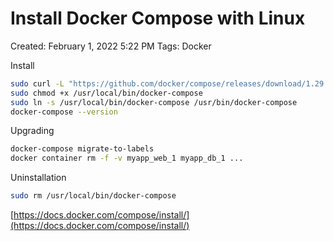 # Install Docker Compose with Linux

Created: February 1, 2022 5:22 PM
Tags: Docker

Install 

```bash
sudo curl -L "https://github.com/docker/compose/releases/download/1.29.2/docker-compose-$(uname -s)-$(uname -m)" -o /usr/local/bin/docker-compose
sudo chmod +x /usr/local/bin/docker-compose
sudo ln -s /usr/local/bin/docker-compose /usr/bin/docker-compose
docker-compose --version
```

Upgrading

```bash
docker-compose migrate-to-labels
docker container rm -f -v myapp_web_1 myapp_db_1 ...

```

Uninstallation

```bash
sudo rm /usr/local/bin/docker-compose
```

[https://docs.docker.com/compose/install/](https://docs.docker.com/compose/install/)